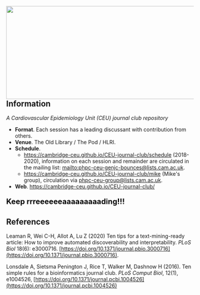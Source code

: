 <a href="https://phdcomics.com/comics/archive_print.php?comicid=963"><img src="http://phdcomics.com/comics/archive/phd011108s.gif" width="560" height="250" align="right"></a>

## Information

*A Cardiovascular Epidemiology Unit (CEU) journal club repository*

* **Format**. Each session has a leading discussant with contribution from others.
* **Venue**. The Old Library / The Pod / HLRI.
* **Schedule**.
    - <https://cambridge-ceu.github.io/CEU-journal-club/schedule> (2018-2020), information on each session and remainder are circulated in the mailing list: <mailto:phpc-ceu-genjc-bounces@lists.cam.ac.uk>.
    - <https://cambridge-ceu.github.io/CEU-journal-club/mike> (Mike's group), circulation via [phpc-ceu-group@lists.cam.ac.uk](mailto:phpc-ceu-group@lists.cam.ac.uk).
* **Web**. <https://cambridge-ceu.github.io/CEU-journal-club/>

<p align="left", style="color:black;font-size:20px"><b>Keep rrreeeeeeaaaaaaaaading!!!</b></p>

## References

Leaman R, Wei C-H, Allot A, Lu Z (2020) Ten tips for a text-mining-ready article: How to improve automated discoverability and interpretability. *PLoS Biol* 18(6): e3000716. [https://doi.org/10.1371/journal.pbio.3000716](https://doi.org/10.1371/journal.pbio.3000716).

Lonsdale A, Sietsma Penington J, Rice T, Walker M, Dashnow H (2016). Ten simple rules for a bioinformatics journal club. *PLoS Comput Biol*, 12(1), e1004526, [https://doi.org/10.1371/journal.pcbi.1004526](https://doi.org/10.1371/journal.pcbi.1004526)
